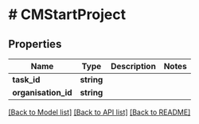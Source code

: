 # # CMStartProject

## Properties

Name | Type | Description | Notes
------------ | ------------- | ------------- | -------------
**task_id** | **string** |  |
**organisation_id** | **string** |  |

[[Back to Model list]](../../README.md#models) [[Back to API list]](../../README.md#endpoints) [[Back to README]](../../README.md)
